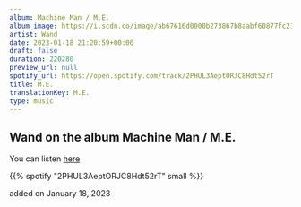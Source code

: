 ```yaml
---
album: Machine Man / M.E.
album_image: https://i.scdn.co/image/ab67616d0000b273867b8aabf60877fc21d3fd20
artist: Wand
date: 2023-01-18 21:20:59+00:00
draft: false
duration: 220280
preview_url: null
spotify_url: https://open.spotify.com/track/2PHUL3AeptORJC8Hdt52rT
title: M.E.
translationKey: M.E.
type: music
---
```


## Wand on the album Machine Man / M.E.

You can listen [here](https://open.spotify.com/track/2PHUL3AeptORJC8Hdt52rT)

{{% spotify "2PHUL3AeptORJC8Hdt52rT" small %}}

added on January 18, 2023
